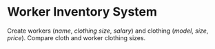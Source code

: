 # Worker Inventory System

Create workers (*name*, *clothing size*, *salary*) and clothing (*model*, *size*, *price*). Compare cloth and worker clothing sizes.
